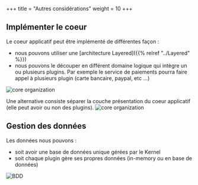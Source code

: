 +++
title = "Autres considérations"
weight = 10
+++

## Implémenter le coeur 
Le coeur applicatif peut être implémenté de différentes façon :
- nous pouvons utiliser une [architecture Layered]({{% relref "../Layered" %}})
- nous pouvons le découper en différent domaine logique qui intègre un ou plusieurs plugins. Par exemple le service de paiements pourra faire appel à plusieurs plugin (carte bancaire, paypal, etc ...)

![core organization](../images/core_organization.png)


Une alternative consiste séparer la couche présentation du coeur applicatif (elle peut avoir ou non des plugins).
![core organization](../images/core_organization2.png?width=30pc)

## Gestion des données
Les données nous pouvons :
- soit avoir une base de données unique gérées par le Kernel
- soit chaque plugin gère ses propres données (in-memory ou en base de données)

![BDD](../images/db.png?width=35pc)